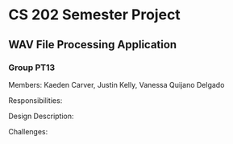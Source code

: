 # CS 202 Semester Project
## WAV File Processing Application
### Group PT13


Members: Kaeden Carver, Justin Kelly, Vanessa Quijano Delgado

Responsibilities:

Design Description:

Challenges:




